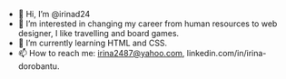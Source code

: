 - 👋 Hi, I’m @irinad24
- 👀 I’m interested in changing my career from human resources to web designer, I like travelling and board games.
- 🌱 I’m currently learning HTML and CSS.
- 📫 How to reach me: irina2487@yahoo.com, linkedin.com/in/irina-dorobantu.

<!---
irinad24/irinad24 is a ✨ special ✨ repository because its `README.md` (this file) appears on your GitHub profile.
You can click the Preview link to take a look at your changes.
--->
